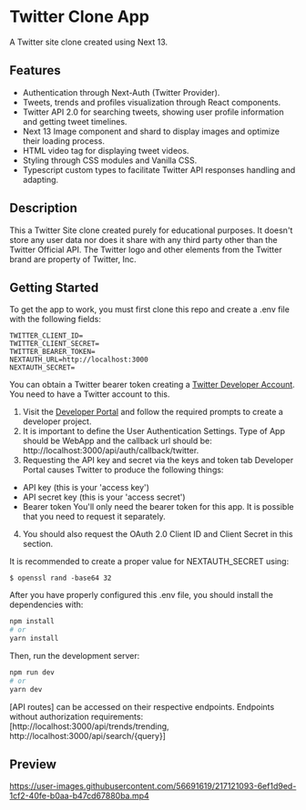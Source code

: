 # Twitter Clone App

A Twitter site clone created using Next 13. 

## Features

* Authentication through Next-Auth (Twitter Provider).
* Tweets, trends and profiles visualization through React components.
* Twitter API 2.0 for searching tweets, showing user profile information and getting tweet timelines.
* Next 13 Image component and shard to display images and optimize their loading process.
* HTML video tag for displaying tweet videos.
* Styling through CSS modules and Vanilla CSS.
* Typescript custom types to facilitate Twitter API responses handling and adapting.

## Description

This a Twitter Site clone created purely for educational purposes. It doesn't store any user data nor does it share with any third party other than the Twitter Official API. The Twitter logo and other elements from the Twitter brand are property of Twitter, Inc.

## Getting Started

To get the app to work, you must first clone this repo and create a .env file with the following fields:

```
TWITTER_CLIENT_ID=
TWITTER_CLIENT_SECRET=
TWITTER_BEARER_TOKEN=
NEXTAUTH_URL=http://localhost:3000
NEXTAUTH_SECRET=
```

You can obtain a Twitter bearer token creating a [Twitter Developer Account](https://developer.twitter.com). You need to have a Twitter account to this.
1. Visit the [Developer Portal](developer.twitter.com/apps) and follow the required prompts to create a developer project. 
2. It is important to define the User Authentication Settings. Type of App should be WebApp and the callback url should be: http://localhost:3000/api/auth/callback/twitter.
3. Requesting the API key and secret via the keys and token tab Developer Portal causes Twitter to produce the following things:
* API key (this is your 'access key')
* API secret key (this is your 'access secret')
* Bearer token
You'll only need the bearer token for this app. It is possible that you need to request it separately.
4. You should also request the OAuth 2.0 Client ID and Client Secret in this section.

It is recommended to create a proper value for NEXTAUTH_SECRET using:

```
$ openssl rand -base64 32
```

After you have properly configured this .env file, you should install the dependencies with:

```bash
npm install
# or
yarn install
```

Then, run the development server:

```bash
npm run dev
# or
yarn dev
```

[API routes] can be accessed on their respective endpoints. Endpoints without authorization requirements: [http://localhost:3000/api/trends/trending, http://localhost:3000/api/search/{query}]

## Preview

https://user-images.githubusercontent.com/56691619/217121093-6ef1d9ed-1cf2-40fe-b0aa-b47cd67880ba.mp4
